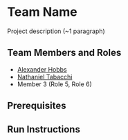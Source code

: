 # Team Name

Project description (~1 paragraph)

## Team Members and Roles

* [Alexander Hobbs](https://github.com/hobbsAlex/CIS350-HW2-HOBBS)
* [Nathaniel Tabacchi](https://github.com/DireTabacchi/CIS350-HW2-Tabacchi)
* Member 3 (Role 5, Role 6)

## Prerequisites

## Run Instructions
